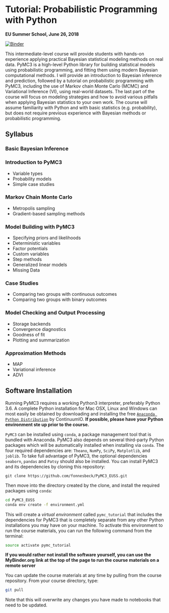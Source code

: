 # Tutorial: Probabilistic Programming with Python

**EU Summer School, June 26, 2018**

[![Binder](http://mybinder.org/badge.svg)](http://mybinder.org/repo/fonnesbeck/PyMC3_EUSS)


This intermediate-level course will provide students with hands-on experience applying practical Bayesian statistical modeling methods on real data. PyMC3 is a high-level Python library for building statistical models using probabilistic programming, and fitting them using modern Bayesian computational methods. I will provide an introduction to Bayesian inference and prediction, followed by a tutorial on probabilistic programming with PyMC3, including the use of Markov chain Monte Carlo (MCMC) and Variational Inference (VI), using real-world datasets. The last part of the course will focus on modeling strategies and how to avoid various pitfalls when applying Bayesian statistics to your own work. The course will assume familiarity with Python and with basic statistics (e.g. probability), but does not require previous experience with Bayesian methods or probabilistic programming.

## Syllabus

### Basic Bayesian Inference

### Introduction to PyMC3

* Variable types
* Probability models
* Simple case studies

### Markov Chain Monte Carlo

* Metropolis sampling
* Gradient-based sampling methods

### Model Building with PyMC3

* Specifying priors and likelihoods
* Deterministic variables
* Factor potentials
* Custom variables
* Step methods
* Generalized linear models
* Missing Data

### Case Studies

* Comparing two groups with continuous outcomes
* Comparing two groups with binary outcomes

### Model Checking and Output Processing

* Storage backends
* Convergence diagnostics
* Goodness of fit
* Plotting and summarization

### Approximation Methods

* MAP
* Variational inference
* ADVI


## Software Installation

Running PyMC3 requires a working Python3 interpreter, preferably Python 3.6. A complete Python installation for Mac OSX, Linux and Windows can most easily be obtained by downloading and installing the free [`Anaconda Python Distribution`](https://www.continuum.io/downloads) by ContinuumIO. **If possible, please have your Python environment ste up prior to the course.**

`PyMC3` can be installed using `conda`, a package management tool that is bundled with Anaconda. PyMC3 also depends on several third-party Python packages which will be automatically installed when installing via `conda`. The four required dependencies are: `Theano`, `NumPy`, `SciPy`, `Matplotlib`, and `joblib`. To take full advantage of PyMC3, the optional dependencies `seaborn`, `pandas` and `Patsy` should also be installed. You can install PyMC3 and its dependencies by cloning this repository:

```
git clone https://github.com/fonnesbeck/PyMC3_EUSS.git
```

Then move into the directory created by the clone, and install the required packages using `conda`:

```bash
cd PyMC3_EUSS
conda env create -f environment.yml
```

This will create a *virtual environment* called `pymc_tutorial` that includes the dependencies for PyMC3 that is completely separate from any other Python installations you may have on your machine. To activate this environment to run the course materials, you can run the following command from the terminal:

```bash
source activate pymc_tutorial
```

**If you would rather not install the software yourself, you can use the MyBinder.org link at the top of the page to run the course materials on a remote server**

You can update the course materials at any time by pulling from the course repository. From your course directory, type:

```bash
git pull
```

Note that this will overwrite any changes you have made to notebooks that need to be updated.
